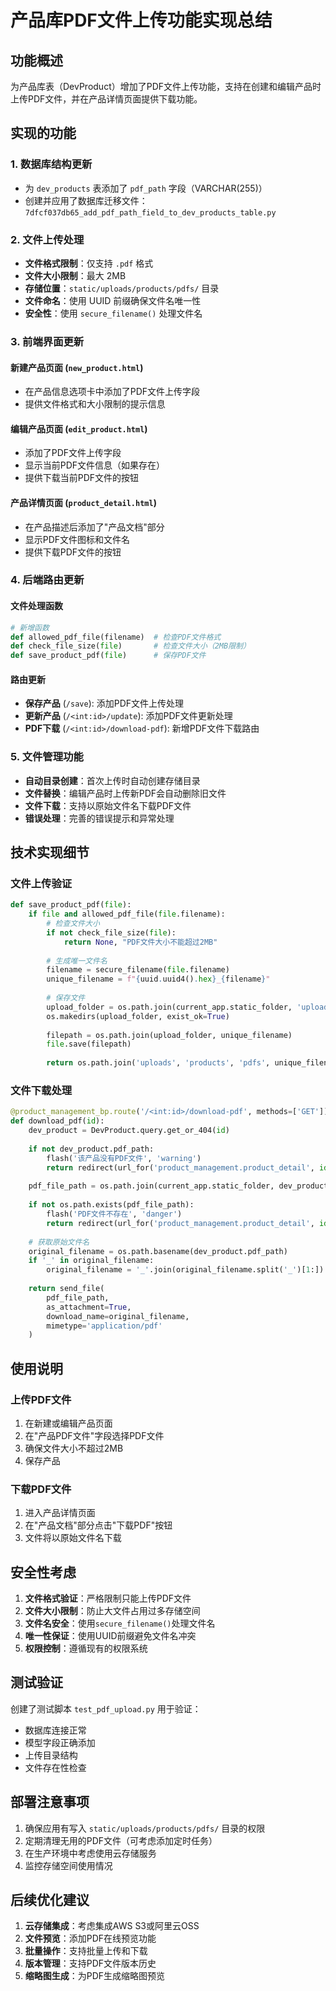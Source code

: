 # 产品库PDF文件上传功能实现总结

## 功能概述

为产品库表（DevProduct）增加了PDF文件上传功能，支持在创建和编辑产品时上传PDF文件，并在产品详情页面提供下载功能。

## 实现的功能

### 1. 数据库结构更新
- 为 `dev_products` 表添加了 `pdf_path` 字段（VARCHAR(255)）
- 创建并应用了数据库迁移文件：`7dfcf037db65_add_pdf_path_field_to_dev_products_table.py`

### 2. 文件上传处理
- **文件格式限制**：仅支持 `.pdf` 格式
- **文件大小限制**：最大 2MB
- **存储位置**：`static/uploads/products/pdfs/` 目录
- **文件命名**：使用 UUID 前缀确保文件名唯一性
- **安全性**：使用 `secure_filename()` 处理文件名

### 3. 前端界面更新

#### 新建产品页面 (`new_product.html`)
- 在产品信息选项卡中添加了PDF文件上传字段
- 提供文件格式和大小限制的提示信息

#### 编辑产品页面 (`edit_product.html`)
- 添加了PDF文件上传字段
- 显示当前PDF文件信息（如果存在）
- 提供下载当前PDF文件的按钮

#### 产品详情页面 (`product_detail.html`)
- 在产品描述后添加了"产品文档"部分
- 显示PDF文件图标和文件名
- 提供下载PDF文件的按钮

### 4. 后端路由更新

#### 文件处理函数
```python
# 新增函数
def allowed_pdf_file(filename)  # 检查PDF文件格式
def check_file_size(file)       # 检查文件大小（2MB限制）
def save_product_pdf(file)      # 保存PDF文件
```

#### 路由更新
- **保存产品** (`/save`): 添加PDF文件上传处理
- **更新产品** (`/<int:id>/update`): 添加PDF文件更新处理
- **PDF下载** (`/<int:id>/download-pdf`): 新增PDF文件下载路由

### 5. 文件管理功能
- **自动目录创建**：首次上传时自动创建存储目录
- **文件替换**：编辑产品时上传新PDF会自动删除旧文件
- **文件下载**：支持以原始文件名下载PDF文件
- **错误处理**：完善的错误提示和异常处理

## 技术实现细节

### 文件上传验证
```python
def save_product_pdf(file):
    if file and allowed_pdf_file(file.filename):
        # 检查文件大小
        if not check_file_size(file):
            return None, "PDF文件大小不能超过2MB"
        
        # 生成唯一文件名
        filename = secure_filename(file.filename)
        unique_filename = f"{uuid.uuid4().hex}_{filename}"
        
        # 保存文件
        upload_folder = os.path.join(current_app.static_folder, 'uploads', 'products', 'pdfs')
        os.makedirs(upload_folder, exist_ok=True)
        
        filepath = os.path.join(upload_folder, unique_filename)
        file.save(filepath)
        
        return os.path.join('uploads', 'products', 'pdfs', unique_filename), None
```

### 文件下载处理
```python
@product_management_bp.route('/<int:id>/download-pdf', methods=['GET'])
def download_pdf(id):
    dev_product = DevProduct.query.get_or_404(id)
    
    if not dev_product.pdf_path:
        flash('该产品没有PDF文件', 'warning')
        return redirect(url_for('product_management.product_detail', id=id))
    
    pdf_file_path = os.path.join(current_app.static_folder, dev_product.pdf_path)
    
    if not os.path.exists(pdf_file_path):
        flash('PDF文件不存在', 'danger')
        return redirect(url_for('product_management.product_detail', id=id))
    
    # 获取原始文件名
    original_filename = os.path.basename(dev_product.pdf_path)
    if '_' in original_filename:
        original_filename = '_'.join(original_filename.split('_')[1:])
    
    return send_file(
        pdf_file_path,
        as_attachment=True,
        download_name=original_filename,
        mimetype='application/pdf'
    )
```

## 使用说明

### 上传PDF文件
1. 在新建或编辑产品页面
2. 在"产品PDF文件"字段选择PDF文件
3. 确保文件大小不超过2MB
4. 保存产品

### 下载PDF文件
1. 进入产品详情页面
2. 在"产品文档"部分点击"下载PDF"按钮
3. 文件将以原始文件名下载

## 安全性考虑

1. **文件格式验证**：严格限制只能上传PDF文件
2. **文件大小限制**：防止大文件占用过多存储空间
3. **文件名安全**：使用`secure_filename()`处理文件名
4. **唯一性保证**：使用UUID前缀避免文件名冲突
5. **权限控制**：遵循现有的权限系统

## 测试验证

创建了测试脚本 `test_pdf_upload.py` 用于验证：
- 数据库连接正常
- 模型字段正确添加
- 上传目录结构
- 文件存在性检查

## 部署注意事项

1. 确保应用有写入 `static/uploads/products/pdfs/` 目录的权限
2. 定期清理无用的PDF文件（可考虑添加定时任务）
3. 在生产环境中考虑使用云存储服务
4. 监控存储空间使用情况

## 后续优化建议

1. **云存储集成**：考虑集成AWS S3或阿里云OSS
2. **文件预览**：添加PDF在线预览功能
3. **批量操作**：支持批量上传和下载
4. **版本管理**：支持PDF文件版本历史
5. **缩略图生成**：为PDF生成缩略图预览 